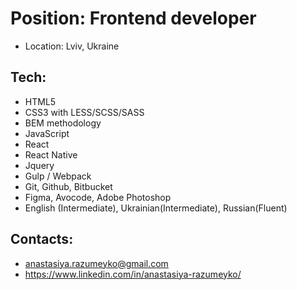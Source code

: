 # Position: Frontend developer

* Location: Lviv, Ukraine

## Tech:

*	HTML5
*	CSS3 with LESS/SCSS/SASS 
*	BEM methodology
*	JavaScript
*	React
*	React Native
*	Jquery
*	Gulp / Webpack
*	Git, Github, Bitbucket
*	Figma, Avocode, Adobe Photoshop
*	English (Intermediate), Ukrainian(Intermediate), Russian(Fluent)

## Contacts:

* anastasiya.razumeyko@gmail.com 
* https://www.linkedin.com/in/anastasiya-razumeyko/

<!--
**razumeyka/razumeyka** is a ✨ _special_ ✨ repository because its `README.md` (this file) appears on your GitHub profile.

Here are some ideas to get you started:

- 🔭 I’m currently working on ...
- 🌱 I’m currently learning ...
- 👯 I’m looking to collaborate on ...
- 🤔 I’m looking for help with ...
- 💬 Ask me about ...
- 📫 How to reach me: ...
- 😄 Pronouns: ...
- ⚡ Fun fact: ...
-->
